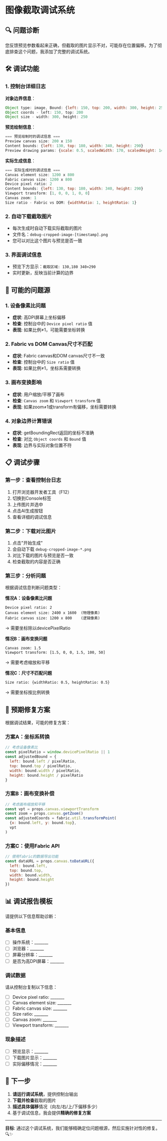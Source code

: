# 图像截取调试系统

## 🔍 问题诊断

您反馈预览参数看起来正确，但截取的图片显示不对，可能存在位置偏移。为了彻底排查这个问题，我添加了完整的调试系统。

## 🛠 调试功能

### 1. 控制台详细日志

**对象边界信息**：
```javascript
Object type: image, Bound: {left: 150, top: 200, width: 300, height: 250}
Object coords - left: 150, top: 200
Object size - width: 300, height: 250
```

**预览绘制信息**：
```javascript
=== 预览绘制时的调试信息 ===
Preview canvas size: 200 x 150
Content bounds: {left: 130, top: 180, width: 340, height: 290}
Preview drawing params: {scale: 0.5, scaledWidth: 170, scaledHeight: 145, ...}
```

**实际生成信息**：
```javascript
=== 实际生成时的调试信息 ===
Canvas element size: 1200 x 800
Fabric canvas size: 1200 x 800
Device pixel ratio: 2
Content bounds: {left: 130, top: 180, width: 340, height: 290}
Viewport transform: [1, 0, 0, 1, 0, 0]
Canvas zoom: 1
Size ratio - Fabric vs DOM: {widthRatio: 1, heightRatio: 1}
```

### 2. 自动下载截取图片

- 每次生成时自动下载实际截取的图片
- 文件名：`debug-cropped-image-[timestamp].png`
- 您可以对比这个图片与预览是否一致

### 3. 界面调试信息

- 预览下方显示：`截取区域: 130,180 340×290`
- 实时更新，反映当前计算的边界

## 🔧 可能的问题源

### 1. 设备像素比问题
- **症状**: 高DPI屏幕上坐标偏移
- **检查**: 控制台中的 `Device pixel ratio` 值
- **表现**: 如果比例≠1，可能需要坐标转换

### 2. Fabric vs DOM Canvas尺寸不匹配
- **症状**: Fabric canvas和DOM canvas尺寸不一致
- **检查**: 控制台中的 `Size ratio` 值
- **表现**: 如果比例≠1，坐标系需要转换

### 3. 画布变换影响
- **症状**: 用户缩放/平移了画布
- **检查**: `Canvas zoom` 和 `Viewport transform` 值
- **表现**: 如果zoom≠1或transform有偏移，坐标需要转换

### 4. 对象边界计算错误
- **症状**: getBoundingRect返回的坐标不准确
- **检查**: 对比 `Object coords` 和 `Bound` 值
- **表现**: 边界与实际对象位置不符

## 📋 调试步骤

### 第一步：查看控制台日志
1. 打开浏览器开发者工具（F12）
2. 切换到Console标签
3. 上传图片并选中
4. 点击AI生成按钮
5. 查看详细的调试信息

### 第二步：下载对比图片
1. 点击"开始生成"
2. 会自动下载 `debug-cropped-image-*.png`
3. 对比下载的图片与预览是否一致
4. 检查截取的内容是否正确

### 第三步：分析问题
根据调试信息判断问题类型：

**情况A：设备像素比问题**
```
Device pixel ratio: 2
Canvas element size: 2400 x 1600  (物理像素)
Fabric canvas size: 1200 x 800    (逻辑像素)
```
→ 需要坐标除以devicePixelRatio

**情况B：画布变换问题**
```
Canvas zoom: 1.5
Viewport transform: [1.5, 0, 0, 1.5, 100, 50]
```
→ 需要考虑缩放和平移

**情况C：尺寸不匹配问题**
```
Size ratio: {widthRatio: 0.5, heightRatio: 0.5}
```
→ 需要坐标按比例转换

## 🔧 预期修复方案

根据调试结果，可能的修复方案：

### 方案A：坐标系转换
```javascript
// 考虑设备像素比
const pixelRatio = window.devicePixelRatio || 1
const adjustedBound = {
  left: bound.left / pixelRatio,
  top: bound.top / pixelRatio,
  width: bound.width / pixelRatio,
  height: bound.height / pixelRatio
}
```

### 方案B：画布变换补偿
```javascript
// 考虑画布缩放和平移
const vpt = props.canvas.viewportTransform
const zoom = props.canvas.getZoom()
const adjustedCoords = fabric.util.transformPoint(
  {x: bound.left, y: bound.top}, 
  vpt
)
```

### 方案C：使用Fabric API
```javascript
// 使用fabric的数据导出功能
const dataURL = props.canvas.toDataURL({
  left: bound.left,
  top: bound.top,
  width: bound.width,
  height: bound.height
})
```

## 📊 调试报告模板

请提供以下信息帮助诊断：

### 基本信息
- [ ] 操作系统：_______
- [ ] 浏览器：_______
- [ ] 屏幕分辨率：_______
- [ ] 是否为高DPI屏幕：_______

### 调试数据
请从控制台复制以下信息：
- [ ] Device pixel ratio: _______
- [ ] Canvas element size: _______
- [ ] Fabric canvas size: _______  
- [ ] Size ratio: _______
- [ ] Canvas zoom: _______
- [ ] Viewport transform: _______

### 现象描述
- [ ] 预览显示：_______
- [ ] 下载图片显示：_______
- [ ] 实际偏移情况：_______

## 🎯 下一步

1. **请运行调试系统**，提供控制台输出
2. **下载并检查**截取的图片
3. **描述具体偏移**情况（向左/右/上/下偏移多少）
4. 基于调试信息，我会提供**精确的修复方案**

---

**目标**: 通过这个调试系统，我们能够精确定位问题根源，然后实施针对性的修复。🔍✨
